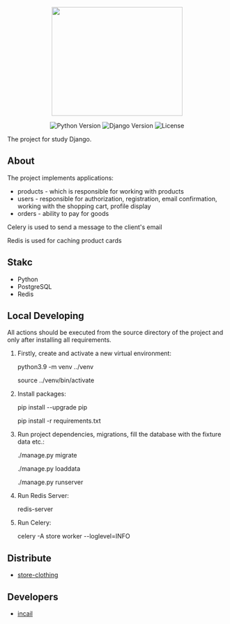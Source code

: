 <p align="center">
      <img src="https://img.freepik.com/premium-vector/clothing-store-logo-design-with-hanger-vector-illustration_500223-959.jpg?w=740" width="300" height="250">
</p>

<p align="center">
   <img src="https://img.shields.io/badge/Python-3.10.6-orange" alt="Python Version">
   <img src="https://img.shields.io/badge/Django-3.2.13-blue" alt="Django Version">
   <img src="https://img.shields.io/badge/License-No-green" alt="License">
</p>
The project for study Django.

## About

The project implements applications:
- products - which is responsible for working with products
- users - responsible for authorization, registration, email confirmation, working with the shopping cart, profile display
- orders - ability to pay for goods

<p>Celery is used to send a message to the client's email</p>
<p>Redis is used for caching product cards</p>

## Stakc
- Python
- PostgreSQL
- Redis

## Local Developing

All actions should be executed from the source directory of the project and only after installing all requirements.

1. Firstly, create and activate a new virtual environment:
     <p>python3.9 -m venv ../venv</p>
     <p>source ../venv/bin/activate</p>
      
2. Install packages:
      <p>pip install --upgrade pip</p>
      <p>pip install -r requirements.txt</p>

3. Run project dependencies, migrations, fill the database with the fixture data etc.:
      <p>./manage.py migrate</p>
      <p>./manage.py loaddata <path_to_fixture_files></p>
      <p>./manage.py runserver</p>
      
4. Run Redis Server:
      <p>redis-server</p>
      
5. Run Celery:
      <p>celery -A store worker --loglevel=INFO</p>

## Distribute

- [store-clothing](http://storeclo.fatboy.hostflyby.net/)


## Developers

- [incail](https://github.com/incail)
